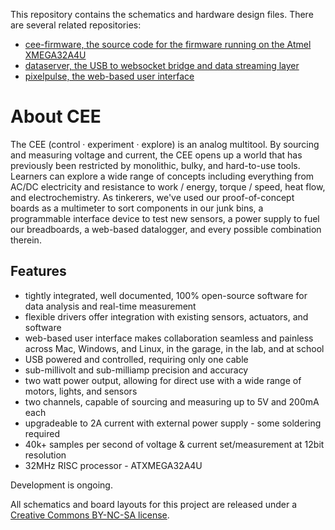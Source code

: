 This repository contains the schematics and hardware design files. There are several related repositories:

  * [cee-firmware, the source code for the firmware running on the Atmel XMEGA32A4U](https://github.com/nonolith/cee-firmware)
  * [dataserver, the USB to websocket bridge and data streaming layer](https://github.com/nonolith/dataserver)
  * [pixelpulse, the web-based user interface](https://github.com/nonolith/pixelpulse)

# About CEE

The CEE (control · experiment · explore) is an analog multitool. By sourcing and measuring voltage and current, the CEE opens up a world that has previously been restricted by monolithic, bulky, and hard-to-use tools. Learners can explore a wide range of concepts including everything from AC/DC electricity and resistance to work / energy, torque / speed, heat flow, and electrochemistry. As tinkerers, we've used our proof-of-concept boards as a multimeter to sort components in our junk bins, a programmable interface device to test new sensors, a power supply to fuel our breadboards, a web-based datalogger, and every possible combination therein. 

## Features

  - tightly integrated, well documented, 100% open-source software for data analysis and real-time measurement
  - flexible drivers offer integration with existing sensors, actuators, and software
  - web-based user interface makes collaboration seamless and painless across Mac, Windows, and Linux, in the garage, in the lab, and at school
  - USB powered and controlled, requiring only one cable
  - sub-millivolt and sub-milliamp precision and accuracy
  - two watt power output, allowing for direct use with a wide range of motors, lights, and sensors
  - two channels, capable of sourcing and measuring up to 5V and 200mA each
  - upgradeable to 2A current with external power supply - some soldering required
  - 40k+ samples per second of voltage & current set/measurement at 12bit resolution
  - 32MHz RISC processor - ATXMEGA32A4U 


Development is ongoing.

All schematics and board layouts for this project are released under a [Creative Commons BY-NC-SA license](http://creativecommons.org/licenses/by-nc-sa/3.0/).
